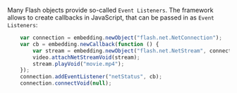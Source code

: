 Many Flash objects provide so-called `Event Listeners`. The framework allows to create callbacks in JavaScript, that can be passed in as `Event Listeners`:

```javascript
	var connection = embedding.newObject("flash.net.NetConnection");
	var cb = embedding.newCallback(function () {
		var stream = embedding.newObject("flash.net.NetStream", connection);
		video.attachNetStreamVoid(stream);
		stream.playVoid("movie.mp4");
	});
	connection.addEventListener("netStatus", cb);
	connection.connectVoid(null);
```